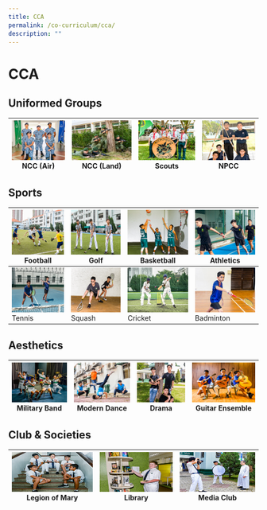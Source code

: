 ```yaml
---
title: CCA
permalink: /co-curriculum/cca/
description: ""
---
```

# CCA


## Uniformed Groups


| <img src="images/NCC(air).jpg" style="width:250px; height:80px"/> NCC (Air)| <img src="images/NCC%20(land).jpg" style="width:250px; height:80px"/> NCC (Land) | <img src="/images/Scouts.jpg" style="width:250px; height:80px"/> Scouts | <img src="/images/NPCC.jpg" style="width:250px; height:80px"/> NPCC |
|-----|-----|-----|-----|


Sports
------

| <img src="/images/football.jpg" style="width:250px; height:90px"/> Football  | <img src="/images/Golf.jpg" style="width:250px; height:90px"/> Golf | <img src="/images/Basketball.jpg" style="width:250px; height:90px"/> Basketball | <img src="/images/track%20n%20Field.jpg" style="width:250px; height:90px"/> Athletics |
|-----|-----|-----|-----|
| <img src="/images/tennis.jpg" style="width:250px; height:90px"/> Tennis  | <img src="/images/Squash.jpg" style="width:250px; height:90px"/> Squash | <img src="/images/Cricket.jpg" style="width:250px; height:90px"/> Cricket | <img src="/images/Badminton.jpg" style="width:250px; height:90px"/> Badminton |

Aesthetics
----------
| <img src="images/Military%20Band.jpg" style="width:300px; height:80px"/> Military Band  | <img src="images/dance.jpg" style="width:300px; height:80px"/> Modern Dance | <img src="/images/drama.jpg" style="width:300px; height:80px"/> Drama | <img src="/images/Guitar%20Ensemble.jpg" style="width:300px; height:80px"/> Guitar Ensemble |
|-----|-----|-----|-----|

Club & Societies
----------------

| <img src="images/legion%20of%20mary.jpg" style="width:300px; height:80px"/> Legion of Mary  | <img src="/images/Library.jpg" style="width:300px; height:80px"/> Library | <img src="/images/media%20and%20design.jpg" style="width:300px; height:80px"/> Media Club |
|-----|-----|-----|